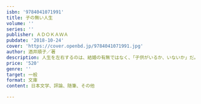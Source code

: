 ```yaml
---
isbn: '9784041071991'
title: 子の無い人生
volume: ''
series: ''
publisher: ＡＤＯＫＡＷＡ
pubdate: '2018-10-24'
cover: 'https://cover.openbd.jp/9784041071991.jpg'
author: 酒井順子／著
description: 人生を左右するのは、結婚の有無ではなく、「子供がいるか、いないか」だ。
price: '520'
genre: ''
target: 一般
format: 文庫
content: 日本文学、評論、随筆、その他

---
```


